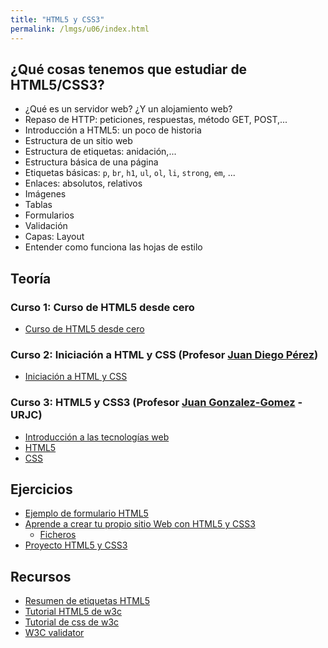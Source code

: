 ```yaml
---
title: "HTML5 y CSS3"
permalink: /lmgs/u06/index.html
---
```

## ¿Qué cosas tenemos que estudiar de HTML5/CSS3?

* ¿Qué es un servidor web? ¿Y un alojamiento web?
* Repaso de HTTP: peticiones, respuestas, método GET, POST,...
* Introducción a HTML5: un poco de historia
* Estructura de un sitio web
* Estructura de etiquetas: anidación,...
* Estructura básica de una página 
* Etiquetas básicas: `p`, `br`, `h1`, `ul`, `ol`, `li`, `strong`, `em`, ...
* Enlaces: absolutos, relativos
* Imágenes
* Tablas
* Formularios
* Validación
* Capas: Layout
* Entender como funciona las hojas de estilo

## Teoría

### Curso 1: Curso de HTML5 desde cero

* [Curso de HTML5 desde cero](https://libro.cursohtml5desdecero.com/)

### Curso 2: Iniciación a HTML y CSS (Profesor [Juan Diego Pérez](https://github.com/pekechis))

* [Iniciación a HTML y CSS](https://github.com/pekechis/OpenWebinars_Introduccion_HTML_CSS)

### Curso 3: HTML5 y CSS3 (Profesor [Juan Gonzalez-Gomez](https://github.com/Obijuan) - URJC)

* [Introducción a las tecnologías web](https://github.com/myTeachingURJC/2018-19-CSAAI/wiki/Introducci%C3%B3n-a-las-tecnolog%C3%ADas-web)
* [HTML5](https://github.com/myTeachingURJC/2018-19-CSAAI/wiki/Sesi%C3%B3n-2:-HTML)
* [CSS](https://github.com/myTeachingURJC/2018-19-CSAAI/wiki/Sesi%C3%B3n-3:-CSS)

## Ejercicios

* [Ejemplo de formulario HTML5](formulario.html)
* [Aprende a crear tu propio sitio Web con HTML5 y CSS3](https://openclassrooms.com/en/courses/3339201-aprende-a-crear-tu-propio-sitio-web-con-html5-y-css3/3349087-ejercicio-practico-creacion-de-una-pagina-web-paso-por-paso)
    * [Ficheros](https://github.com/josedom24/ejemplo_html5_css3)
* [Proyecto HTML5 y CSS3](proyecto.html)


## Recursos

* [Resumen de etiquetas HTML5](https://developer.mozilla.org/es/docs/HTML/HTML5/HTML5_lista_elementos)
* [Tutorial HTML5 de w3c](https://www.w3schools.com/html/default.asp)
* [Tutorial de css de w3c](https://www.w3schools.com/css/default.asp)
* [W3C validator](http://validator.w3.org/)
